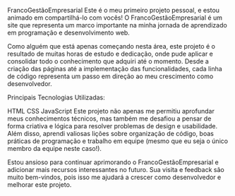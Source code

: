 FrancoGestãoEmpresarial
Este é o meu primeiro projeto pessoal, e estou animado em compartilhá-lo com vocês! O FrancoGestãoEmpresarial é um site que representa um marco importante na minha jornada de aprendizado em programação e desenvolvimento web.

Como alguém que está apenas começando nesta área, este projeto é o resultado de muitas horas de estudo e dedicação, onde pude aplicar e consolidar todo o conhecimento que adquiri até o momento. Desde a criação das páginas até a implementação das funcionalidades, cada linha de código representa um passo em direção ao meu crescimento como desenvolvedor.

Principais Tecnologias Utilizadas:

HTML
CSS
JavaScript
Este projeto não apenas me permitiu aprofundar meus conhecimentos técnicos, mas também me desafiou a pensar de forma criativa e lógica para resolver problemas de design e usabilidade. Além disso, aprendi valiosas lições sobre organização de código, boas práticas de programação e trabalho em equipe (mesmo que eu seja o único membro da equipe neste caso!).

Estou ansioso para continuar aprimorando o FrancoGestãoEmpresarial e adicionar mais recursos interessantes no futuro. Sua visita e feedback são muito bem-vindos, pois isso me ajudará a crescer como desenvolvedor e melhorar este projeto.
